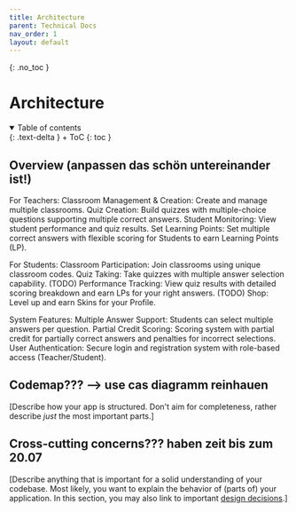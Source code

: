 ```yaml
---
title: Architecture
parent: Technical Docs
nav_order: 1
layout: default
---
```


{: .no_toc }
# Architecture

<details open markdown="block">
{: .text-delta }
<summary>Table of contents</summary>
+ ToC
{: toc }
</details>

## Overview (anpassen das schön untereinander ist!)

For Teachers:
Classroom Management & Creation: Create and manage multiple classrooms.
Quiz Creation: Build quizzes with multiple-choice questions supporting multiple correct answers.
Student Monitoring: View student performance and quiz results.
Set Learning Points: Set multiple correct answers with flexible scoring for Students to earn Learning Points (LP).

For Students:
Classroom Participation: Join classrooms using unique classroom codes.
Quiz Taking: Take quizzes with multiple answer selection capability.
(TODO) Performance Tracking: View quiz results with detailed scoring breakdown and earn LPs for your right answers.
(TODO) Shop: Level up and earn Skins for your Profile.

System Features:
Multiple Answer Support: Students can select multiple answers per question.
Partial Credit Scoring: Scoring system with partial credit for partially correct answers and penalties for incorrect selections.
User Authentication: Secure login and registration system with role-based access (Teacher/Student).

## Codemap??? --> use cas diagramm reinhauen

[Describe how your app is structured. Don't aim for completeness, rather describe *just* the most important parts.]

## Cross-cutting concerns??? haben zeit bis zum 20.07

[Describe anything that is important for a solid understanding of your codebase. Most likely, you want to explain the behavior of (parts of) your application. In this section, you may also link to important [design decisions](../design-decisions.md).]

